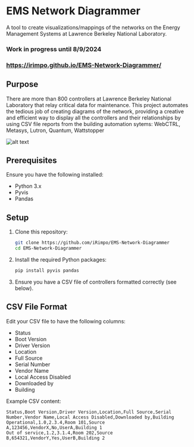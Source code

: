 # EMS Network Diagrammer

A tool to create visualizations/mappings of the networks on the Energy Management Systems at Lawrence Berkeley National Laboratory.

### Work in progress until 8/9/2024

### https://irimpo.github.io/EMS-Network-Diagrammer/

## Purpose
There are more than 800 controllers at Lawrence Berkeley National Laboratory that relay critical data for maintenance. This project automates the tedious job of creating diagrams of the network, providing a creative and efficient way to display all the controllers and their relationships by using CSV file reports from the building automation sytems: WebCTRL, Metasys, Lutron, Quantum, Wattstopper 

![alt text](https://i.imgur.com/umL2hqY.png)

## Prerequisites

Ensure you have the following installed:
- Python 3.x
- Pyvis
- Pandas

## Setup

1. Clone this repository:
    ```bash
    git clone https://github.com/iRimpo/EMS-Network-Diagrammer
    cd EMS-Network-Diagrammer
    ```

2. Install the required Python packages:
    ```bash
    pip install pyvis pandas
    ```

3. Ensure you have a CSV file of controllers formatted correctly (see below).

## CSV File Format

Edit your CSV file to have the following columns:
- Status
- Boot Version
- Driver Version
- Location
- Full Source
- Serial Number
- Vendor Name
- Local Access Disabled
- Downloaded by
- Building

Example CSV content:
```csv
Status,Boot Version,Driver Version,Location,Full Source,Serial Number,Vendor Name,Local Access Disabled,Downloaded by,Building
Operational,1.0,2.3.4,Room 101,Source A,123456,VendorX,No,UserA,Building 1
Out of service,1.2,3.1.4,Room 202,Source B,654321,VendorY,Yes,UserB,Building 2
```
